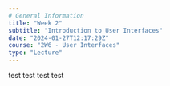 ```yaml
---
# General Information
title: "Week 2"
subtitle: "Introduction to User Interfaces"
date: "2024-01-27T12:17:29Z"
course: "2W6 - User Interfaces"
type: "Lecture"
---
```


test test test test
